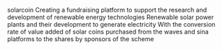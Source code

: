 solarcoin
Creating a fundraising platform to support the research and development of renewable energy technologies Renewable solar power plants and their development to generate electricity With the conversion rate of value added of solar coins purchased from the waves and sina platforms to the shares by sponsors of the scheme
